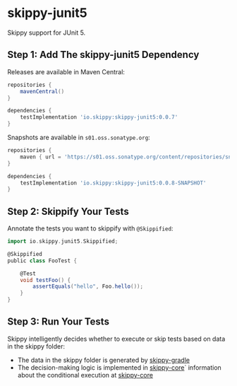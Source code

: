 # skippy-junit5

Skippy support for JUnit 5.

## Step 1: Add The skippy-junit5 Dependency

Releases are available in Maven Central:
```groovy
repositories {
    mavenCentral()
}

dependencies {
    testImplementation 'io.skippy:skippy-junit5:0.0.7'
}
```

Snapshots are available in `s01.oss.sonatype.org`:
```groovy
repositories {
    maven { url = 'https://s01.oss.sonatype.org/content/repositories/snapshots/' }
}

dependencies {
    testImplementation 'io.skippy:skippy-junit5:0.0.8-SNAPSHOT'
}
```

## Step 2: Skippify Your Tests
Annotate the tests you want to skippify with `@Skippified`:
```groovy
import io.skippy.junit5.Skippified;

@Skippified
public class FooTest {

    @Test
    void testFoo() {
        assertEquals("hello", Foo.hello());
    }
}
```

## Step 3: Run Your Tests

Skippy intelligently decides whether to execute or skip tests based on data in the skippy folder:

- The data in the skippy folder is generated by [skippy-gradle](../skippy-gradle/README.md)
- The decision-making logic is implemented in [skippy-core](../skippy-core/README.md)` information about the conditional execution at [skippy-core](../skippy-core/README.md)